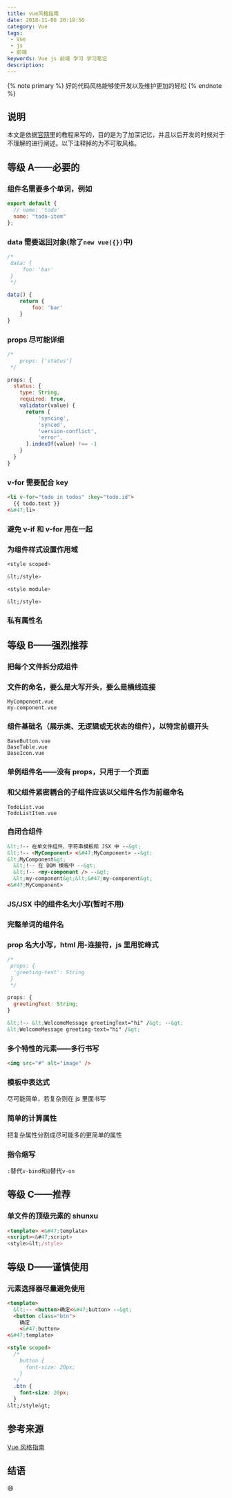 ```yaml
---
title: vue风格指南
date: 2018-11-08 20:18:56
category: Vue
tags:
 - Vue
 - js
 - 前端
keywords: Vue js 前端 学习 学习笔记
description:
---
```


{% note primary %}
好的代码风格能够使开发以及维护更加的轻松
{% endnote %}

<!-- more -->

## 说明

本文是依据[官网](https://cn.vuejs.org/v2/style-guide/index.html)里的教程来写的，目的是为了加深记忆，并且以后开发的时候对于不理解的进行阐述。以下注释掉的为不可取风格。

## 等级 A——必要的

### 组件名需要多个单词，例如

```js js
export default {
  // name: 'todo'
  name: "todo-item"
};
```

### data 需要返回对象(除了`new vue({})`中)

```js js
/*
 data: {
     foo: 'bar'
 }
 */

data() {
    return {
        foo: 'bar'
    }
}
```

### props 尽可能详细

```js js
/*
    props: ['status']
 */

props: {
  status: {
    type: String,
    required: true,
    validator(value) {
      return [
          'syncing',
          'synced',
          'version-conflict',
          'error',
      ].indexOf(value) !== -1
    }
  }
}
```

### v-for 需要配合 key

```html html
<li v-for="todo in todos" :key="todo.id">
  {{ todo.text }}
<&#47;li>
```

### 避免 v-if 和 v-for 用在一起

### 为组件样式设置作用域

```css css
<style scoped>

&lt;/style>

<style module>

&lt;/style>
```

### 私有属性名

## 等级 B——强烈推荐

### 把每个文件拆分成组件

### 文件的命名，要么是大写开头，要么是横线连接

```
MyComponent.vue
my-component.vue
```

### 组件基础名（展示类、无逻辑或无状态的组件），以特定前缀开头

```
BaseButton.vue
BaseTable.vue
BaseIcon.vue
```

### 单例组件名——没有 props，只用于一个页面

### 和父组件紧密耦合的子组件应该以父组件名作为前缀命名

```
TodoList.vue
TodoListItem.vue
```

### 自闭合组件

```html html
&lt;!-- 在单文件组件、字符串模板和 JSX 中 --&gt;
&lt;!-- <MyComponent> <&#47;MyComponent> --&gt;
&lt;MyComponent&gt;
  &lt;!-- 在 DOM 模板中 --&gt;
  &lt;!-- <my-component /> --&gt;
  &lt;my-component&gt;&lt;&#47;my-component&gt;
<&#47;MyComponent>
```

### JS/JSX 中的组件名大小写(暂时不用)

### 完整单词的组件名

### prop 名大小写，html 用-连接符，js 里用驼峰式

```js js
/*
 props: {
  'greeting-text': String
 }
 */

props: {
  greetingText: String;
}
```

```html html
&lt;!-- &lt;WelcomeMessage greetingText="hi" /&gt; --&gt;
&lt;WelcomeMessage greeting-text="hi" /&gt;
```

### 多个特性的元素——多行书写

```html
<img src="#" alt="image" />
```

### 模板中表达式

尽可能简单，若复杂则在 js 里面书写

### 简单的计算属性

把复杂属性分割成尽可能多的更简单的属性

### 指令缩写

`:`替代`v-bind`和`@`替代`v-on`

## 等级 C——推荐

### 单文件的顶级元素的 shunxu

```html html
<template> <&#47;template>
<script><&#47;script>
<style>&lt;/style>
```

## 等级 D——谨慎使用

### 元素选择器尽量避免使用

```html html
<template>
  &lt;-- <button>确定<&#47;button> --&gt;
  <button class="btn">
    确定
	<&#47;button>
<&#47;template>

<style scoped>
  /*
    button {
      font-size: 20px;
    }
  */
  .btn {
    font-size: 20px;
  }
&lt;/style&gt;
```

## 参考来源

[Vue 风格指南](https://cn.vuejs.org/v2/style-guide/index.html)

## 结语

:smile:
